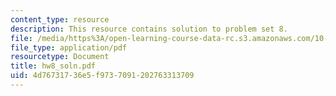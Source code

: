 ```yaml
---
content_type: resource
description: This resource contains solution to problem set 8.
file: /media/https%3A/open-learning-course-data-rc.s3.amazonaws.com/10-34-numerical-methods-applied-to-chemical-engineering-fall-2005/4d76731736e5f9737091202763313709_hw8_soln.pdf
file_type: application/pdf
resourcetype: Document
title: hw8_soln.pdf
uid: 4d767317-36e5-f973-7091-202763313709
---
```

